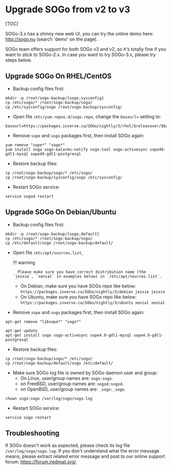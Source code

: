 # Upgrade SOGo from v2 to v3

[TOC]


SOGo-3.x has a shinny new web UI, you can try the online demo here:
<http://sogo.nu> (search 'demo' on the page).

SOGo team offers support for both SOGo v3 and v2, so it's totally fine if you
want to stick to SOGo-2.x. In case you want to try SOGo-3.x, please try steps
below.

## Upgrade SOGo On RHEL/CentOS

* Backup config files first:

```
mkdir -p /root/sogo-backup/{sogo,sysconfig}
cp /etc/sogo/* /root/sogo-backup/sogo/
cp /etc/sysconfig/sogo /root/sogo-backup/sysconfig/
```

* Open file `/etc/yum.repos.d/sogo.repo`, change the `baseurl=` setting to:

```
baseurl=https://packages.inverse.ca/SOGo/nightly/3/rhel/$releasever/$basearch/
```

* Remove `sope` and `sogo` packages first, then install SOGo again:

```
yum remove "sope*" "sogo*"
yum install sogo sogo-ealarms-notify sogo-tool sogo-activesync sope49-gdl1-mysql sope49-gdl1-postgresql
```

* Restore backup files:

```
cp /root/sogo-backup/sogo/* /etc/sogo/
cp /root/sogo-backup/sysconfig/sogo /etc/sysconfig/
```

* Restart SOGo service:

```
service sogod restart
```

## Upgrade SOGo On Debian/Ubuntu

* Backup config files first:

```
mkdir -p /root/sogo-backup/{sogo,default}
cp /etc/sogo/* /root/sogo-backup/sogo/
cp /etc/default/sogo /root/sogo-backup/default/
```

* Open file `/etc/apt/sources.list`,

    !!! warning

        Please make sure you have correct distribution name (the `jessie`, `xenial` in examples below) in `/etc/apt/sources.list`.

    * On Debian, make sure you have SOGo repo like below: ```https://packages.inverse.ca/SOGo/nightly/3/debian jessie jessie```
    * On Ubuntu, make sure you have SOGo repo like below: ```https://packages.inverse.ca/SOGo/nightly/3/ubuntu xenial xenial```

* Remove `sope` and `sogo` packages first, then install SOGo again:

```
apt-get remove "libsope*" "sogo*"

apt-get update
apt-get install sogo sogo-activesync sope4.9-gdl1-mysql sope4.9-gdl1-postgresql
```

* Restore backup files:

```
cp /root/sogo-backup/sogo/* /etc/sogo/
cp /root/sogo-backup/default/sogo /etc/default/
```

* Make sure SOGo log file is owned by SOGo daemon user and group:
    * On Linux, user/group names are: `sogo:sogo`.
    * on FreeBSD, user/group names are: `sogod:sogod`.
    * on OpenBSD, user/group names are: `_sogo:_sogo`.

```
chown sogo:sogo /var/log/sogo/sogo.log
```

* Restart SOGo service:

```
service sogo restart
```

## Troubleshooting

If SOGo doesn't work as expected, please check its log file
`/var/log/sogo/sogo.log`. If you don't understand what the error message means,
please extract related error message and post to our online support forum:
<https://forum.iredmail.org/>.
